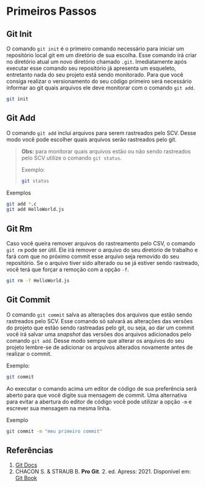 # **Primeiros Passos**
## **Git Init**

O comando `git init` é o primeiro comando necessário para iniciar um repositório local git em um diretório de sua escolha. Esse comando irá criar no diretório atual um novo diretório chamado `.git`. Imediatamente após executar esse comando seu repositório já apresenta um esqueleto, entretanto nada do seu projeto está sendo monitorado. Para que você consiga realizar o versionamento do seu código primeiro será necessário informar ao git quais arquivos ele deve monitorar com o comando `git add`. 

```bash
git init
```

## **Git Add**

O comando `git add` inclui arquivos para serem rastreados pelo SCV. Desse modo você pode escolher quais arquivos serão rastreados pelo git. 

> **Obs:** para monitorar quais arquivos estão ou não sendo rastreados pelo SCV utilize o comando `git status`.
> 
> Exemplo:
> ```bash
> git status
> ```
> 

Exemplos

```bash
git add *.c
git add HelloWorld.js
```

## **Git Rm**

Caso você queira remover arquivos do rastreamento pelo CSV, o comando `git rm` pode ser útil. Ele irá remover o arquivo do seu diretório de trabalho e fará com que no próximo commit esse arquivo seja removido do seu repositório. Se o arquivo tiver sido alterado ou se já estiver sendo rastreado, você terá que forçar a remoção com a opção `-f`.

```bash
git rm -f HelloWorld.js
```


## **Git Commit**

O comando `git commit` salva as alterações dos arquivos que estão sendo rastreados pelo SCV. Esse comando só salvará as alterações das versões do projeto que estão sendo rastreadas pelo git, ou seja, ao dar um commit você irá salvar uma *snapshot* das versões dos arquivos adicionados pelo comando `git add`. Desse modo sempre que alterar os arquivos do seu projeto lembre-se de adicionar os arquivos alterados novamente antes de realizar o commit.

Exemplo:
```bash
git commit
```

Ao executar o comando acima um editor de código de sua preferência será aberto para que você digite sua mensagem de commit. Uma alternativa para evitar a abertura do editor de código você pode utilizar a opção `-m` e escrever sua mensagem na mesma linha.

Exemplo
```bash
git commit -m "meu primeiro commit"
```

## Referências

1. [Git Docs](https://git-scm.com/docs)
2. CHACON S. & STRAUB B. **Pro Git**. 2. ed. Apress: 2021. Disponível em: [Git Book](https://git-scm.com/book/en/v2) 
